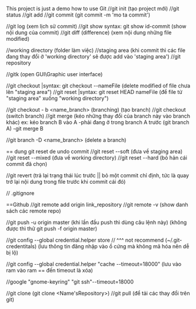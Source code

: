
This project is just a demo how to use Git
//git init (tạo project mới)
//git status
//git add
//git commit (git commit -m 'mo ta commit')

//git log (xem lịch sử commit)
//git show syntax: git show id-commit (show nội dung của commit)
//git diff (difference) (xem nội dung những file modified)

//working directory (folder làm việc)
//staging area (khi commit thì các file đang thay đổi ở 'working directory' sẽ được add vào 'staging area')
//git repository

//gitk (open GUI\Graphic user interface)

//git checkout |syntax: git checkout --nameFile (delete modified of file chưa lên "staging area")
//git reset |syntax: git reset HEAD nameFile (để file từ "staging area" xuống "working directory")

//git checkout - b <name_branch> (branching) (tạo branch)
//git checkout <branch> (switch branch)
//git merge (kéo những thay đổi của branch này vào branch khác)
ex: kéo branch B vào A
-phải đang ở trong branch A trước (git branch A)
-git merge B

//git branch -D <name_branch> (delete a branch)

== dung git reset de undo commit
//git reset --soft <id commit> (đưa về staging area)
//git reset --mixed <id commit> (đưa về working directory)
//git reset --hard <id commit> (bỏ hản cái commit đã chọn)

//git revert <id commit> (trả lại trạng thái lúc trước || bỏ một commit chỉ định, tức là quay trở lại nội dung trong file trước khi commit cái đó)

// .gitignore 

==Github
//git remote add origin link_repository
//git remote -v (show danh sách các remote repo)

//git push -u origin master (khi lần đầu push thì dùng câu lệnh này) (không được thì thử git push -f origin master)

//git config --global credential.helper store
// ^^^ not recommend (~/.git-credentitals) (lưu thông tin đăng nhập vào ổ cứng mà không mã hóa nên dễ bị lộ)

//git config --global credential.helper "cache --timeout=18000" (lưu vào ram vào ram == đến timeout là xóa)

//google "gnome-keyring" "git ssh"--timeout=18000

//git clone (git clone <Name'sRepository>)
//git pull (để tải các thay đổi trên git)